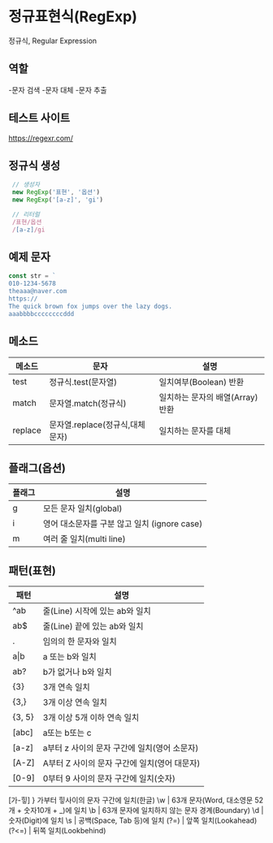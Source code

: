 # 정규표현식(RegExp)

정규식, Regular Expression

## 역할

 -문자 검색
 -문자 대체
 -문자 추출

## 테스트 사이트

https://regexr.com/

## 정규식 생성

```js
 // 생성자
 new RegExp('표현', '옵션')
 new RegExp('[a-z]', 'gi')

 // 리터럴
 /표현/옵션
 /[a-z]/gi
```

## 예제 문자

```js
const str = `
010-1234-5678
theaaa@naver.com
https://
The quick brown fox jumps over the lazy dogs.
aaabbbbccccccccddd
```

## 메소드
 메소드 | 문자 | 설명
 --|--|--
 test|정규식.test(문자열)|일치여부(Boolean) 반환
 match|문자열.match(정규식)|일치하는 문자의 배열(Array) 반환
 replace | 문자열.replace(정규식,대체문자)|일치하는 문자를 대체

## 플래그(옵션)

플래그|설명
--|--
g| 모든 문자 일치(global)
i| 영어 대소문자를 구분 않고 일치 (ignore case)
m| 여러 줄 일치(multi line)

## 패턴(표현)
패턴 | 설명
--|--
^ab | 줄(Line) 시작에 있는 ab와 일치
ab$ | 줄(Line) 끝에 있는 ab와 일치 
. | 임의의 한 문자와 일치
a&verbar;b | a 또는 b와 일치
ab? | b가 없거나 b와 일치
{3} | 3개 연속 일치
{3,} | 3개 이상 연속 일치
{3, 5} | 3개 이상 5개 이하 연속 일치
[abc] | a또는 b또는 c
[a-z] | a부터 z 사이의 문자 구간에 일치(영어 소문자)
[A-Z] | A부터 Z 사이의 문자 구간에 일치(영어 대문자)
[0-9] | 0부터 9 사이의 문자 구간에 일치(숫자)
[가-힣] } 가부터 힣사이의 문자 구간에 일치(한글)
\w | 63개 문자(Word, 대소영문 52개 + 숫자10개 + _)에 일치
\b | 63개 문자에 일치하지 않는 문자 경계(Boundary)
\d | 숫자(Digit)에 일치
\s | 공백(Space, Tab 등)에 일치
(?=) | 앞쪽 일치(Lookahead)
(?<=) | 뒤쪽 일치(Lookbehind)